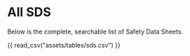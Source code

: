 # All SDS

Below is the complete, searchable list of Safety Data Sheets.

{{ read_csv("assets/tables/sds.csv") }}
